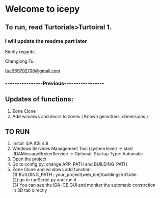 
# Welcome to icepy

## To run, read Turtorials>Turtoiral 1.

### I will update the readme part later

Kindly regards,

Chenglong Fu

fuc369702700@gmail.com




### ----------------Previous-----------------


## Updates of functions:
1. Zone Clone
2. Add windows and doors to zones ( Known gemotries, dimensions )

## TO RUN
1. Install IDA ICE 4.8 
2. Windows Services Management Tool (system level)  -> start 'IDAMessageBrokerService -> Optional: Startup Type: Automatic
3. Open the project
4. Go to config.py: change APP_PATH and BUILDING_PATH. 
5. Zone Clone and windows add function:  
  (1) BUILDING_PATH : your_project(web_ice)/buildings/ut1.idm  
                                        (2) go to runScript.py and run it  
                                       (3) You can see the IDA ICE GUI and moniter the automatic constrction in 3D tab directly  
